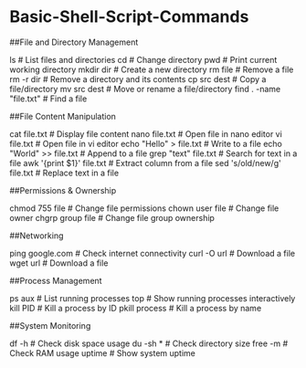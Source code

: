 # Basic-Shell-Script-Commands

##File and Directory Management

ls          # List files and directories
cd          # Change directory
pwd         # Print current working directory
mkdir dir   # Create a new directory
rm file     # Remove a file
rm -r dir   # Remove a directory and its contents
cp src dest # Copy a file/directory
mv src dest # Move or rename a file/directory
find . -name "file.txt"  # Find a file



##File Content Manipulation

cat file.txt       # Display file content
nano file.txt      # Open file in nano editor
vi file.txt        # Open file in vi editor
echo "Hello" > file.txt  # Write to a file
echo "World" >> file.txt # Append to a file
grep "text" file.txt  # Search for text in a file
awk '{print $1}' file.txt  # Extract column from a file
sed 's/old/new/g' file.txt  # Replace text in a file


##Permissions & Ownership


chmod 755 file     # Change file permissions
chown user file    # Change file owner
chgrp group file   # Change file group ownership



##Networking

ping google.com        # Check internet connectivity
curl -O url           # Download a file
wget url              # Download a file


##Process Management

ps aux           # List running processes
top              # Show running processes interactively
kill PID         # Kill a process by ID
pkill process    # Kill a process by name


##System Monitoring

df -h           # Check disk space usage
du -sh *        # Check directory size
free -m         # Check RAM usage
uptime          # Show system uptime










